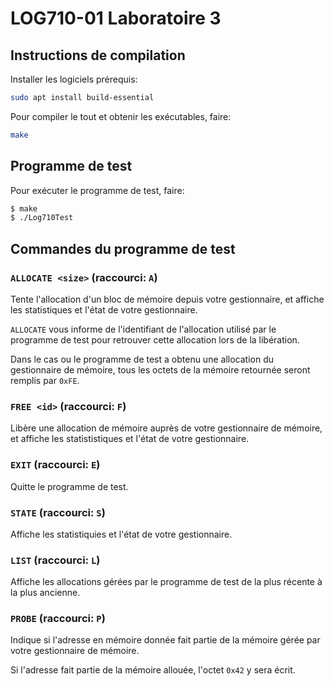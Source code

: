 # LOG710-01 Laboratoire 3

## Instructions de compilation

Installer les logiciels prérequis:
```sh
sudo apt install build-essential
```

Pour compiler le tout et obtenir les exécutables, faire:
```sh
make
```

## Programme de test

Pour exécuter le programme de test, faire:
```sh
$ make
$ ./Log710Test
```

## Commandes du programme de test

### `ALLOCATE <size>` (raccourci: `A`)

Tente l'allocation d'un bloc de mémoire depuis votre gestionnaire, et affiche
les statistiques et l'état de votre gestionnaire.

`ALLOCATE` vous informe de l'identifiant de l'allocation utilisé par le
programme de test pour retrouver cette allocation lors de la libération.

Dans le cas ou le programme de test a obtenu une allocation du gestionnaire de
mémoire, tous les octets de la mémoire retournée seront remplis par `0xFE`.

### `FREE <id>` (raccourci: `F`)

Libère une allocation de mémoire auprès de votre gestionnaire de mémoire, et
affiche les statististiques et l'état de votre gestionnaire.

### `EXIT` (raccourci: `E`)

Quitte le programme de test.

### `STATE` (raccourci: `S`)

Affiche les statistiquies et l'état de votre gestionnaire.

### `LIST` (raccourci: `L`)

Affiche les allocations gérées par le programme de test de la plus récente à la
plus ancienne.

### `PROBE` (raccourci: `P`)

Indique si l'adresse en mémoire donnée fait partie de la mémoire gérée par votre
gestionnaire de mémoire.

Si l'adresse fait partie de la mémoire allouée, l'octet `0x42` y sera écrit.
